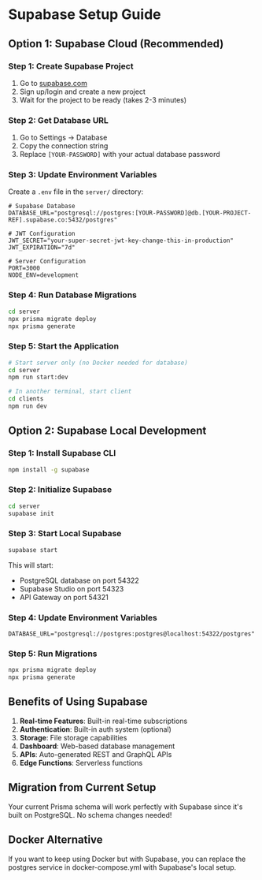 # Supabase Setup Guide

## Option 1: Supabase Cloud (Recommended)

### Step 1: Create Supabase Project
1. Go to [supabase.com](https://supabase.com)
2. Sign up/login and create a new project
3. Wait for the project to be ready (takes 2-3 minutes)

### Step 2: Get Database URL
1. Go to Settings → Database
2. Copy the connection string
3. Replace `[YOUR-PASSWORD]` with your actual database password

### Step 3: Update Environment Variables
Create a `.env` file in the `server/` directory:

```env
# Supabase Database
DATABASE_URL="postgresql://postgres:[YOUR-PASSWORD]@db.[YOUR-PROJECT-REF].supabase.co:5432/postgres"

# JWT Configuration
JWT_SECRET="your-super-secret-jwt-key-change-this-in-production"
JWT_EXPIRATION="7d"

# Server Configuration
PORT=3000
NODE_ENV=development
```

### Step 4: Run Database Migrations
```bash
cd server
npx prisma migrate deploy
npx prisma generate
```

### Step 5: Start the Application
```bash
# Start server only (no Docker needed for database)
cd server
npm run start:dev

# In another terminal, start client
cd clients
npm run dev
```

## Option 2: Supabase Local Development

### Step 1: Install Supabase CLI
```bash
npm install -g supabase
```

### Step 2: Initialize Supabase
```bash
cd server
supabase init
```

### Step 3: Start Local Supabase
```bash
supabase start
```

This will start:
- PostgreSQL database on port 54322
- Supabase Studio on port 54323
- API Gateway on port 54321

### Step 4: Update Environment Variables
```env
DATABASE_URL="postgresql://postgres:postgres@localhost:54322/postgres"
```

### Step 5: Run Migrations
```bash
npx prisma migrate deploy
npx prisma generate
```

## Benefits of Using Supabase

1. **Real-time Features**: Built-in real-time subscriptions
2. **Authentication**: Built-in auth system (optional)
3. **Storage**: File storage capabilities
4. **Dashboard**: Web-based database management
5. **APIs**: Auto-generated REST and GraphQL APIs
6. **Edge Functions**: Serverless functions

## Migration from Current Setup

Your current Prisma schema will work perfectly with Supabase since it's built on PostgreSQL. No schema changes needed!

## Docker Alternative

If you want to keep using Docker but with Supabase, you can replace the postgres service in docker-compose.yml with Supabase's local setup.
